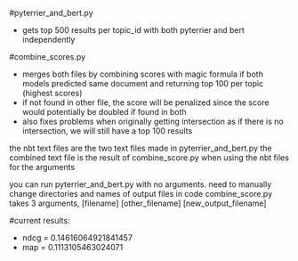 #pyterrier_and_bert.py
  - gets top 500 results per topic_id with both pyterrier and bert independently
  
#combine_scores.py
  - merges both files by combining scores with magic formula if both models predicted same document and returning top 100 per topic (highest scores)
  - if not found in other file, the score will be penalized since the score would potentially be doubled if found in both
  - also fixes problems when originally getting intersection as if there is no intersection, we will still have a top 100 results

the nbt text files are the two text files made in pyterrier_and_bert.py
the combined text file is the result of combine_score.py when using the nbt files for the arguments

you can run pyterrier_and_bert.py with no arguments. need to manually change directories and names of output files in code
combine_score.py takes 3 arguments, [filename] [other_filename] [new_output_filename]

#current results:
  - ndcg = 0.14616064921841457
  - map = 0.1113105463024071
